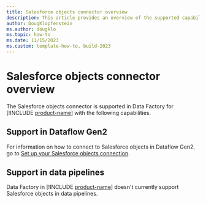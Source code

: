 ```yaml
---
title: Salesforce objects connector overview
description: This article provides an overview of the supported capabilities of the Salesforce objects connector.
author: DougKlopfenstein
ms.author: dougklo
ms.topic: how-to
ms.date: 11/15/2023
ms.custom: template-how-to, build-2023
---
```


# Salesforce objects connector overview

The Salesforce objects connector is supported in Data Factory for [!INCLUDE [product-name](../includes/product-name.md)] with the following capabilities.


## Support in Dataflow Gen2

For information on how to connect to Salesforce objects in Dataflow Gen2, go to [Set up your Salesforce objects connection](connector-salesforce-objects.md).

## Support in data pipelines

Data Factory in [!INCLUDE [product-name](../includes/product-name.md)] doesn't currently support Salesforce objects in data pipelines.
